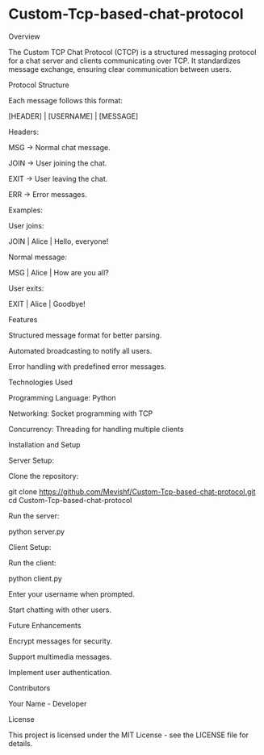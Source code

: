 # Custom-Tcp-based-chat-protocol

Overview

The Custom TCP Chat Protocol (CTCP) is a structured messaging protocol for a chat server and clients communicating over TCP. It standardizes message exchange, ensuring clear communication between users.

Protocol Structure

Each message follows this format:

[HEADER] | [USERNAME] | [MESSAGE]

Headers:

MSG → Normal chat message.

JOIN → User joining the chat.

EXIT → User leaving the chat.

ERR → Error messages.

Examples:

User joins:

JOIN | Alice | Hello, everyone!

Normal message:

MSG | Alice | How are you all?

User exits:

EXIT | Alice | Goodbye!

Features

Structured message format for better parsing.

Automated broadcasting to notify all users.

Error handling with predefined error messages.

Technologies Used

Programming Language: Python

Networking: Socket programming with TCP

Concurrency: Threading for handling multiple clients

Installation and Setup

Server Setup:

Clone the repository:

git clone  https://github.com/Mevishf/Custom-Tcp-based-chat-protocol.git
cd  Custom-Tcp-based-chat-protocol

Run the server:

python server.py

Client Setup:

Run the client:

python client.py

Enter your username when prompted.

Start chatting with other users.

Future Enhancements

Encrypt messages for security.

Support multimedia messages.

Implement user authentication.

Contributors

Your Name - Developer

License

This project is licensed under the MIT License - see the LICENSE file for details.

